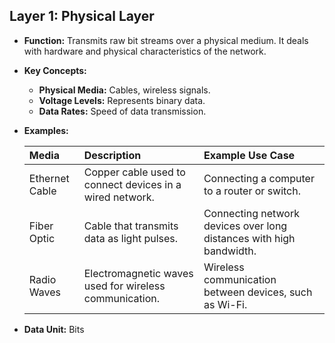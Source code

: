## Layer 1: Physical Layer

*   **Function:** Transmits raw bit streams over a physical medium. It deals with hardware and physical characteristics of the network.
*   **Key Concepts:**
    *   **Physical Media:** Cables, wireless signals.
    *   **Voltage Levels:** Represents binary data.
    *   **Data Rates:** Speed of data transmission.

*   **Examples:**

    | Media         | Description                                                                      | Example Use Case                                                                                                                                         |
    | :------------ | :------------------------------------------------------------------------------- | :------------------------------------------------------------------------------------------------------------------------------------------------------- |
    | Ethernet Cable  | Copper cable used to connect devices in a wired network.                          | Connecting a computer to a router or switch.                                                                                                           |
    | Fiber Optic   | Cable that transmits data as light pulses.                                         | Connecting network devices over long distances with high bandwidth.                                                                                      |
    | Radio Waves   | Electromagnetic waves used for wireless communication.                             | Wireless communication between devices, such as Wi-Fi.                                                                                                    |

*   **Data Unit:** Bits
